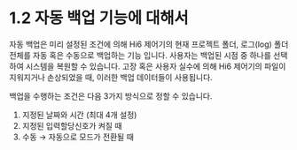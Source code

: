 ﻿# 1.2 자동 백업 기능에 대해서

자동 백업은 미리 설정된 조건에 의해 Hi6 제어기의 현재 프로젝트 폴더, 로그(log) 폴더 전체를 자동 혹은 수동으로 백업하는 기능 입니다. 사용자는 백업된 시점 중 하나를 선택하여 시스템을 복원할 수 있습니다. 고장 혹은 사용자 실수에 의해 Hi6 제어기의 파일이 지워지거나 손상되었을 때, 이러한 백업 데이터들이 사용됩니다.

백업을 수행하는 조건은 다음 3가지 방식으로 정할 수 있습니다.

1. 지정된 날짜와 시간 (최대 4개 설정)
2. 지정된 입력할당신호가 켜질 때
3. 수동 → 자동으로 모드가 전환될 때
